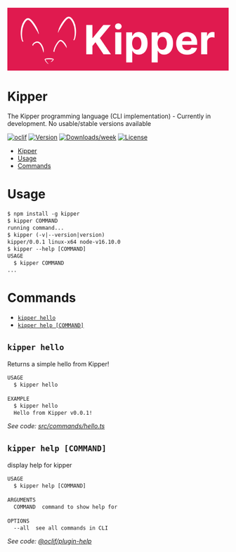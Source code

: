 ![](./img/Kipper-Logo-with-head.png)

# Kipper

The Kipper programming language (CLI implementation) - Currently in development. No usable/stable versions available

[![oclif](https://img.shields.io/badge/cli-oclif-brightgreen.svg)](https://oclif.io)
[![Version](https://img.shields.io/npm/v/kipper.svg)](https://npmjs.org/package/kipper)
[![Downloads/week](https://img.shields.io/npm/dw/kipper.svg)](https://npmjs.org/package/kipper)
[![License](https://img.shields.io/npm/l/kipper.svg)](https://github.com/Luna-Klatzer/Kipper/blob/master/package.json)

<!-- toc -->
* [Kipper](#kipper)
* [Usage](#usage)
* [Commands](#commands)
<!-- tocstop -->

# Usage

<!-- usage -->
```sh-session
$ npm install -g kipper
$ kipper COMMAND
running command...
$ kipper (-v|--version|version)
kipper/0.0.1 linux-x64 node-v16.10.0
$ kipper --help [COMMAND]
USAGE
  $ kipper COMMAND
...
```
<!-- usagestop -->

# Commands

<!-- commands -->
* [`kipper hello`](#kipper-hello)
* [`kipper help [COMMAND]`](#kipper-help-command)

## `kipper hello`

Returns a simple hello from Kipper!

```
USAGE
  $ kipper hello

EXAMPLE
  $ kipper hello
  Hello from Kipper v0.0.1!
```

_See code: [src/commands/hello.ts](https://github.com/Luna-Klatzer/Kipper/blob/v0.0.1/src/commands/hello.ts)_

## `kipper help [COMMAND]`

display help for kipper

```
USAGE
  $ kipper help [COMMAND]

ARGUMENTS
  COMMAND  command to show help for

OPTIONS
  --all  see all commands in CLI
```

_See code: [@oclif/plugin-help](https://github.com/oclif/plugin-help/blob/v3.2.3/src/commands/help.ts)_
<!-- commandsstop -->
